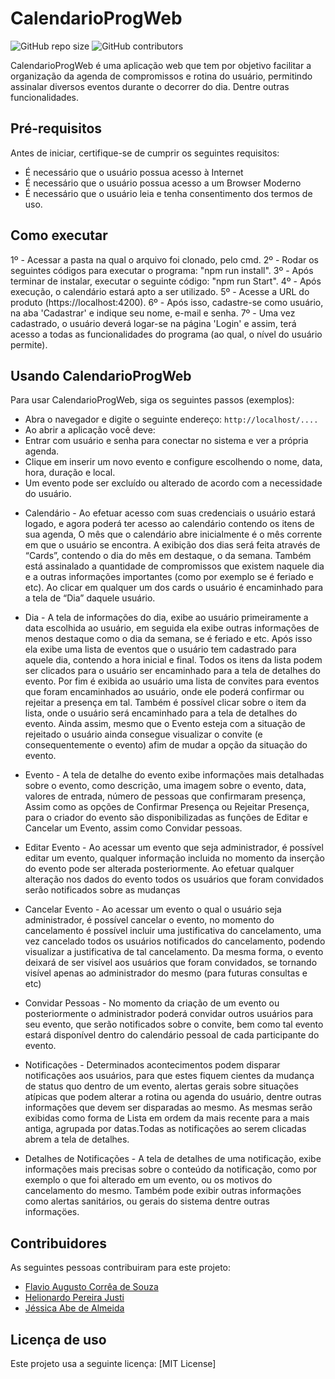 # CalendarioProgWeb

<!--- Exemplos de badges. Acesse https://shields.io para outras opções. Você pode querer incluir informações de dependencias, build, testes, licença, etc. --->
![GitHub repo size](https://img.shields.io/github/repo-size/hsborges/progweb-template)
![GitHub contributors](https://img.shields.io/github/contributors/hsborges/progweb-template)

CalendarioProgWeb é uma aplicação web que tem por objetivo facilitar a organização da agenda de compromissos e rotina do usuário, permitindo assinalar diversos eventos durante o decorrer do dia. Dentre outras funcionalidades.

 
## Pré-requisitos

Antes de iniciar, certifique-se de cumprir os seguintes requisitos:
  - É necessário que o usuário possua acesso à Internet
  - É necessário que o usuário possua acesso a  um Browser Moderno
  - É necessário que o usuário leia e tenha consentimento dos termos de uso.


## Como executar

1º - Acessar a pasta na qual o arquivo foi clonado, pelo cmd.
2º - Rodar os seguintes códigos para executar o programa: "npm run install".
3º - Após terminar de instalar, executar o seguinte código: "npm run Start".
4º - Após execução, o calendário estará apto a ser utilizado.
5º - Acesse a URL do produto (https://localhost:4200).
6º - Após isso, cadastre-se como usuário, na aba 'Cadastrar' e indique seu nome, e-mail e senha.
7º - Uma vez cadastrado, o usuário deverá logar-se na página 'Login' e assim, terá acesso a todas as funcionalidades do programa (ao qual, o nível do usuário permite).


## Usando CalendarioProgWeb

Para usar CalendarioProgWeb, siga os seguintes passos (exemplos):

* Abra o navegador e digite o seguinte endereço: `http://localhost/....`
* Ao abrir a aplicação você deve:
* Entrar com usuário e senha para conectar no sistema e ver a própria agenda.
* Clique em inserir um novo evento e configure escolhendo o nome, data, hora, duração e local.
* Um evento pode ser excluído ou alterado de acordo com a necessidade do usuário.
<!-- * Recuperação de Senha/E-mail - 
 Caso o Usuário não consiga efetuar acesso utilizando seu e-mail e senha, por não se lembrar de qualquer uma das credenciais, é possível  efetuar reaver o cadastro de qualquer uma das das duas informações utilizando-se da credencial que consegue se lembrar assim como o  CPF e a Data de Aniversário do Usuário. Caso preenchida essas três informações corretamente, o usuário poderá cadastrar uma nova credencial que perdeu o acesso. -->

* Calendário - 
 Ao efetuar acesso com suas credenciais o usuário estará logado, e agora poderá ter acesso ao calendário contendo os itens de sua agenda, O mês que o calendário abre inicialmente é o mês corrente em que o usuário se encontra. 
 A exibição dos dias será feita  através de “Cards”, contendo o dia do mês em destaque, o da semana. Também está assinalado a quantidade de compromissos que existem naquele dia e a outras informações importantes (como por exemplo se é feriado e etc). Ao clicar em qualquer um dos cards o usuário é encaminhado para a tela de “Dia” daquele usuário.

* Dia - 
 A tela de informações do dia, exibe ao usuário primeiramente a data escolhida ao usuário, em seguida ela exibe outras informações de menos destaque como o dia da semana, se é feriado e etc.
 Após isso ela exibe uma lista de eventos que o usuário tem cadastrado para aquele dia, contendo a hora inicial e final. Todos os itens da lista podem ser clicados para o usuário ser encaminhado para a tela de detalhes do evento.
 Por fim é exibida ao usuário uma lista de convites para eventos que foram encaminhados ao usuário, onde ele poderá confirmar ou rejeitar a presença em tal. Também é possível clicar sobre o item da lista, onde o usuário será encaminhado para a tela de detalhes do evento. Ainda assim, mesmo que o Evento esteja com a situação de rejeitado o usuário ainda consegue visualizar o convite (e consequentemente o evento) afim de mudar a opção da situação do evento.

* Evento - 
 A tela de detalhe do evento exibe informações mais detalhadas sobre o evento, como descrição, uma imagem sobre o evento, data, valores de entrada, número de pessoas que confirmaram presença, Assim como as opções de Confirmar Presença ou  Rejeitar Presença, para o criador do evento são disponibilizadas as funções de Editar e Cancelar um Evento, assim como Convidar pessoas.

* Editar Evento - 
 Ao  acessar um evento que seja administrador, é possível editar um evento, qualquer informação incluida no momento da inserção do evento pode ser alterada posteriormente. Ao efetuar qualquer alteração nos dados do evento todos os usuários que foram convidados serão notificados sobre as mudanças

* Cancelar Evento - 
 Ao acessar um evento o qual o usuário seja administrador, é possível cancelar o evento, no momento do cancelamento é possível incluir uma justificativa do cancelamento,  uma vez cancelado todos os usuários notificados do cancelamento, podendo visualizar a justificativa de tal cancelamento. Da mesma forma, o evento deixará de ser visível aos usuários que foram convidados, se tornando visível apenas ao administrador do mesmo (para futuras consultas e etc)

* Convidar Pessoas - 
 No momento da criação de um evento ou posteriormente o administrador poderá convidar outros usuários para seu evento, que serão notificados sobre o convite, bem como tal evento estará disponível dentro do calendário pessoal de cada participante do evento.

* Notificações - 
 Determinados acontecimentos podem disparar notificações aos usuários, para que estes fiquem cientes da mudança de status quo dentro de um evento, alertas gerais sobre situações atípicas que podem alterar a rotina ou agenda do usuário, dentre outras informações que devem ser disparadas ao mesmo. As mesmas serão exibidas como forma de Lista em ordem da mais recente para a mais antiga, agrupada por datas.Todas as notificações ao serem clicadas abrem a tela de detalhes.

* Detalhes de Notificações - 
 A tela de detalhes de uma notificação, exibe informações mais precisas sobre o conteúdo da notificação, como por exemplo o que foi alterado em um evento, ou os motivos do cancelamento do mesmo. Também pode exibir outras informações como alertas sanitários, ou gerais do sistema dentre outras informaçöes.

## Contribuidores

As seguintes pessoas contribuiram para este projeto:

* [Flavio Augusto Corrêa de Souza](https://github.com/flaviocsouza)
* [Helionardo Pereira Justi](https://github.com/helionardo)
* [Jéssica Abe de Almeida](https://github.com/Abejyou)

## Licença de uso

<!--- Se não tiver certeza de qual, verifique este site: https://choosealicense.com/--->
Este projeto usa a seguinte licença: [MIT License]

